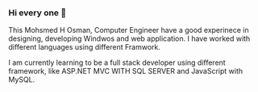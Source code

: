 ### Hi every one 👋
This Mohsmed H Osman, Computer Engineer have a good experinece in designing, developing Windwos and web application. I have worked with different languages using different Framwork.
<p>I am currently learning to be a full stack developer using different framework, like ASP.NET MVC WITH SQL SERVER and JavaScript with MySQL.

<!--
**hanyosman-eng/hanyosman-eng** is a ✨ _special_ ✨ repository because its `README.md` (this file) appears on your GitHub profile.

Here are some ideas to get you started:

- 🔭 I’m currently working on ...
- 🌱 I’m currently learning ...
- 👯 I’m looking to collaborate on ...
- 🤔 I’m looking for help with ...
- 💬 Ask me about ...
- 📫 How to reach me: ...
- 😄 Pronouns: ...
- ⚡ Fun fact: ...
-->
